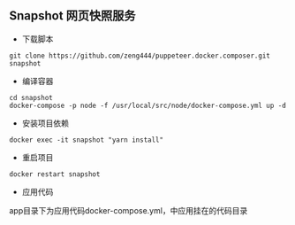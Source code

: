 ## Snapshot 网页快照服务

- 下载脚本

```
git clone https://github.com/zeng444/puppeteer.docker.composer.git snapshot

```

- 编译容器

```
cd snapshot
docker-compose -p node -f /usr/local/src/node/docker-compose.yml up -d 
```

- 安装项目依赖

```
docker exec -it snapshot "yarn install"
```

- 重启项目

```
docker restart snapshot
```

- 应用代码

app目录下为应用代码docker-compose.yml，中应用挂在的代码目录